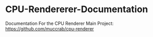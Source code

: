# CPU-Rendererer-Documentation
Documentation For the CPU Renderer
Main Project: https://github.com/muccrab/cpu-renderer

